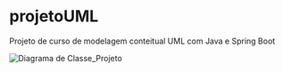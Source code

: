 # projetoUML
 Projeto de curso de modelagem conteitual UML com Java e Spring Boot

![Diagrama de Classe_Projeto](https://user-images.githubusercontent.com/75273536/114063103-a0691d80-986e-11eb-909e-33ee0e4b8baf.jpg)
